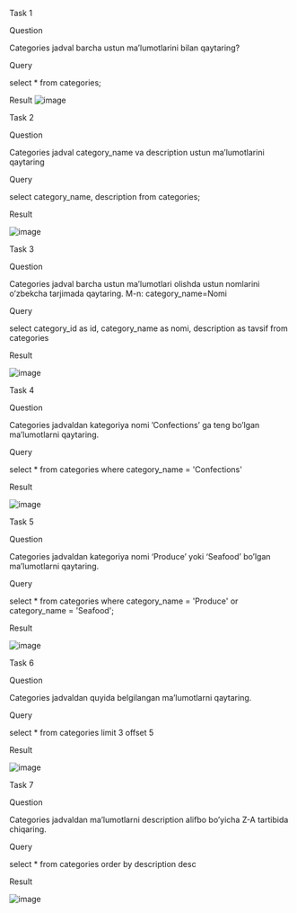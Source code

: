 Task 1

Question

Categories jadval barcha ustun ma’lumotlarini bilan qaytaring?

Query

select * from categories;

Result
 ![image](https://user-images.githubusercontent.com/122611919/220969666-71ec6fed-6afc-4994-8f02-71f7fe7b29bb.png)

Task 2

Question

Categories jadval category_name va description ustun ma’lumotlarini qaytaring

Query

select category_name, description from categories;

Result

![image](https://user-images.githubusercontent.com/122611919/220971139-f170a8dd-c1cc-48bc-89e5-66e7dbd3d182.png)

Task 3

Question

Categories jadval barcha ustun ma’lumotlari olishda ustun nomlarini o’zbekcha tarjimada
qaytaring. M-n: category_name=Nomi

Query

select category_id as id, category_name as nomi, description as tavsif from categories

Result

![image](https://user-images.githubusercontent.com/122611919/220972048-438ff0ff-cb3a-4ff0-ba12-ae73de27ad1b.png)

Task 4

Question

Categories jadvaldan kategoriya nomi ’Confections’ ga teng bo’lgan ma’lumotlarni
qaytaring.


Query

select * from categories where category_name = 'Confections'

Result

![image](https://user-images.githubusercontent.com/122611919/220972438-5045066e-3ed2-427d-aff8-a7a065f92a04.png)


Task 5

Question

Categories jadvaldan kategoriya nomi ‘Produce’ yoki ‘Seafood’ bo’lgan ma’lumotlarni
qaytaring.

Query

select * from categories where category_name = 'Produce' or  category_name = 'Seafood';

Result

![image](https://user-images.githubusercontent.com/122611919/220972881-19fb6a01-146e-4ca1-8c18-51772f44b61e.png)



Task 6

Question

Categories jadvaldan quyida belgilangan ma’lumotlarni qaytaring.

Query

 select * from categories limit 3 offset 5

Result

![image](https://user-images.githubusercontent.com/122611919/220973440-c6ed4349-fa2a-437b-8e3a-9cf263ed4961.png)



Task 7

Question

Categories jadvaldan ma’lumotlarni description alifbo bo’yicha Z-A tartibida chiqaring.

Query

select * from categories order by description desc 

Result

![image](https://user-images.githubusercontent.com/122611919/220974055-f095fcbe-c925-4ccb-ae19-a4e1565252d0.png)







